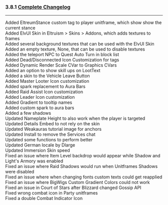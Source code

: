 ### 3.8.1 [Complete Changelog](https://github.com/eltreum0/eltruism/blob/main/Changelog.md)
___
Added EltreumStance custom tag to player unitframe, which show show the current stance\
Added ElvUI Skin in Eltruism > Skins > Addons, which adds textures to frames\
Added several background textures that can be used with the ElvUI Skin\
Added an empty texture, None, that can be used to disable textures\
Added the teleport NPC to Quest Auto Turn in block list\
Added Dead/Disconnected Icon Customization for tags\
Added Dynamic Render Scale CVar to Graphics CVars\
Added an option to show skill ups on LootText\
Added a skin to the Vehicle Leave Button\
Added Master Looter Icon customization\
Added spark replacement to Aura Bars\
Added Raid Assist Icon customization\
Added Leader Icon customization\
Added Gradient to tooltip names\
Added custom spark to aura bars\
Added a few shadows\
Updated Nameplate Height to also work when the player is targeted\
Updated Details Embed to not rely on the skin\
Updated Weakauras tutorial image for anchors\
Updated Install to remove the Services chat\
Updated some functions to perform better\
Updated German locale by Dlarge\
Updated Immersion Skin speed\
Fixed an issue where Item Level backdrop would appear while Shadow and Light's Armory was enabled\
Fixed an issue where Raid Shadows would run when Unitframes Shadows were disabled\
Fixed an issue where when changing fonts custom texts could get reapplied\
Fixed an issue where BigWigs Custom Gradient Colors could not work\
Fixed an issue in Court of Stars after Blizzard changed Gossip API\
Fixed wrong combat icon in Party unitframes\
Fixed a double Combat Indicator Icon
